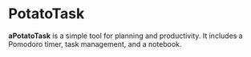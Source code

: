 # PotatoTask
**aPotatoTask** is a simple tool for planning and productivity.
It includes a Pomodoro timer, task management, and a notebook.
